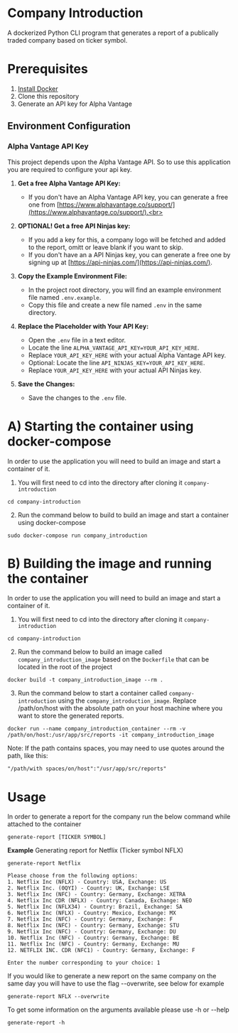 # Company Introduction
A dockerized Python CLI program that generates a report of a publically traded company based on ticker symbol.

# Prerequisites
1. [Install Docker](https://docs.docker.com/get-docker/)
2. Clone this repository
3. Generate an API key for Alpha Vantage

## Environment Configuration

### Alpha Vantage API Key

This project depends upon the Alpha Vantage API. So to use this application you are required to configure your api key.

1. **Get a free Alpha Vantage API Key:**
   - If you don't have an Alpha Vantage API key, you can generate a free one from [https://www.alphavantage.co/support/](https://www.alphavantage.co/support/).<br>

2. **OPTIONAL! Get a free API Ninjas key:**
   - If you add a key for this, a company logo will be fetched and added to the report, omitt or leave blank if you want to skip.
   - If you don't have an a API Ninjas key, you can generate a free one by signing up at [https://api-ninjas.com/](https://api-ninjas.com/).

3. **Copy the Example Environment File:**
   - In the project root directory, you will find an example environment file named `.env.example`.
   - Copy this file and create a new file named `.env` in the same directory.

4. **Replace the Placeholder with Your API Key:**
   - Open the `.env` file in a text editor.
   - Locate the line `ALPHA_VANTAGE_API_KEY=YOUR_API_KEY_HERE`.
   - Replace `YOUR_API_KEY_HERE` with your actual Alpha Vantage API key.
   - Optional: Locate the line `API_NINJAS_KEY=YOUR_API_KEY_HERE`.
   - Replace `YOUR_API_KEY_HERE` with your actual API Ninjas key.

5. **Save the Changes:**
   - Save the changes to the `.env` file.

# A) Starting the container using docker-compose
In order to use the application you will need to build an image and start a container of it.
1. You will first need to cd into the directory after cloning it `company-introduction`

```
cd company-introduction
```

2. Run the command below to build to build an image and start a container using docker-compose

```
sudo docker-compose run company_introduction
```


# B) Building the image and running the container

In order to use the application you will need to build an image and start a container of it.
1. You will first need to cd into the directory after cloning it `company-introduction`

```
cd company-introduction
```

2. Run the command below to build an image called `company_introduction_image` based on the `Dockerfile` that can be located in the root of the project

```
docker build -t company_introduction_image --rm .
```

3. Run the command below to start a container called `company-introduction` using the `company_introduction_image`. Replace /path/on/host with the absolute path on your host machine where you want to store the generated reports.

```
docker run --name company_introduction_container --rm -v /path/on/host:/usr/app/src/reports -it company_introduction_image
```

Note: If the path contains spaces, you may need to use quotes around the path, like this:

```
"/path/with spaces/on/host":"/usr/app/src/reports"
```

# Usage

In order to generate a report for the company run the below command while attached to the container

```
generate-report [TICKER SYMBOL]
```

**Example** 
Generating report for Netflix (Ticker symbol NFLX)

```
generate-report Netflix
```

```
Please choose from the following options:
1. Netflix Inc (NFLX) - Country: USA, Exchange: US
2. Netflix Inc. (0QYI) - Country: UK, Exchange: LSE
3. Netflix Inc (NFC) - Country: Germany, Exchange: XETRA
4. Netflix Inc CDR (NFLX) - Country: Canada, Exchange: NEO
5. Netflix Inc (NFLX34) - Country: Brazil, Exchange: SA
6. Netflix Inc (NFLX) - Country: Mexico, Exchange: MX
7. Netflix Inc (NFC) - Country: Germany, Exchange: F
8. Netflix Inc (NFC) - Country: Germany, Exchange: STU
9. Netflix Inc (NFC) - Country: Germany, Exchange: DU
10. Netflix Inc (NFC) - Country: Germany, Exchange: BE
11. Netflix Inc (NFC) - Country: Germany, Exchange: MU
12. NETFLIX INC. CDR (NFC1) - Country: Germany, Exchange: F

Enter the number corresponding to your choice: 1
```

If you would like to generate a new report on the same company on the same day you will have to use the flag --overwrite, see below for example

```
generate-report NFLX --overwrite
```

To get some information on the arguments available please use -h or --help

```
generate-report -h
```
